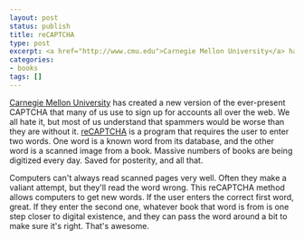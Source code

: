 ```yaml
---
layout: post
status: publish
title: reCAPTCHA
type: post
excerpt: <a href="http://www.cmu.edu">Carnegie Mellon University</a> has created a new version of the ever-present CAPTCHA that many of us use to sign up for accounts all over the web. We all hate it, but most of us understand that spammers would be worse than they are without it.
categories:
- books
tags: []
---
```

<a href="http://www.cmu.edu">Carnegie Mellon University</a> has created a new version of the ever-present CAPTCHA that many of us use to sign up for accounts all over the web. We all hate it, but most of us understand that spammers would be worse than they are without it. <a href="http://recaptcha.net/">reCAPTCHA</a> is a program that requires the user to enter two words. One word is a known word from its database, and the other word is a scanned image from a book. Massive numbers of books are being digitized every day. Saved for posterity, and all that.

Computers can't always read scanned pages very well. Often they make a valiant attempt, but they'll read the word wrong. This reCAPTCHA method allows computers to get new words. If the user enters the correct first word, great. If they enter the second one, whatever book that word is from is one step closer to digital existence, and they can pass the word around a bit to make sure it's right. That's awesome.
